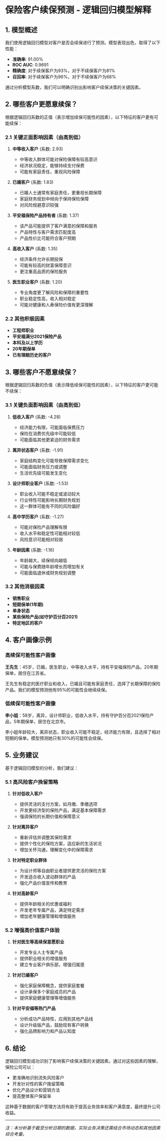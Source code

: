 # 保险客户续保预测 - 逻辑回归模型解释

## 1. 模型概述

我们使用逻辑回归模型对客户是否会续保进行了预测。模型表现出色，取得了以下性能：
- **准确率**: 91.00%
- **ROC AUC**: 0.9691
- **精确度**: 对于续保客户为93%，对于不续保客户为81%
- **召回率**: 对于续保客户为96%，对于不续保客户为68%

通过分析模型系数，我们可以明确识别出影响客户续保决策的关键因素。

## 2. 哪些客户更愿意续保？

根据逻辑回归系数的正值（表示增加续保可能性的因素），以下特征的客户更有可能续保：

### 2.1 关键正面影响因素（由高到低）

1. **中等收入客户** (系数: 2.93)
   - 中等收入群体可能对保险保障有较高意识
   - 经济状况稳定，能够持续支付保费
   - 可能有家庭责任，重视风险保障

2. **已婚客户** (系数: 1.83)
   - 已婚人士通常有家庭责任，更重视长期保障
   - 家庭财务规划中倾向于保持保险保障
   - 对风险规避意识较强

3. **平安福保险产品持有者** (系数: 1.37)
   - 该产品可能提供了客户满意的保障和服务
   - 产品特性与客户需求匹配度高
   - 产品性价比可能符合客户预期

4. **高收入客户** (系数: 1.35)
   - 经济条件允许长期投保
   - 可能有较高的财富保障意识
   - 更注重高品质的保险服务

5. **医生职业客户** (系数: 1.20)
   - 专业角度更了解风险和保障的重要性
   - 职业稳定性高，收入相对稳定
   - 可能对健康和人寿保险价值有更深理解

### 2.2 其他积极因素

- **工程师职业**
- **平安福满分2021保险产品**
- **本科及以上学历**
- **20年期保单**
- **已有理赔历史的客户**

## 3. 哪些客户不愿意续保？

根据逻辑回归系数的负值（表示降低续保可能性的因素），以下特征的客户更可能不续保：

### 3.1 关键负面影响因素（由高到低）

1. **低收入客户** (系数: -4.28)
   - 经济能力有限，可能面临保费压力
   - 保险在消费优先级中可能较低
   - 可能面临其他更紧迫的财务需求

2. **离异状态客户** (系数: -1.91)
   - 家庭结构变化可能导致保障需求变化
   - 可能面临财务压力或调整
   - 生活优先级可能发生变化

3. **设计师职业客户** (系数: -1.53)
   - 职业收入可能不稳定或波动较大
   - 行业特性可能影响长期财务规划
   - 这一群体可能有不同的风险偏好

4. **高中学历客户** (系数: -1.27)
   - 可能对保险产品理解有限
   - 收入水平和稳定性可能相对较低
   - 风险意识可能相对较弱

5. **年龄因素** (系数: -1.16)
   - 年龄越大，续保倾向越低
   - 可能与保费随年龄增长而增加有关
   - 可能面临退休或财务规划调整

### 3.2 其他消极因素

- **销售职业**
- **短期保单(1年期)**
- **单身状态**
- **某些保险产品(如守护百分百2021)**
- **特定地区的客户**

## 4. 客户画像示例

### 高续保可能性客户画像

**王先生**：45岁，已婚，医生职业，中等收入水平，持有平安福保险产品，20年期保单，居住在江苏省。

王先生有稳定的医疗职业和收入，已婚且可能有家庭责任，选择了长期保障的保险产品。我们的模型预测他有95%的可能性会继续续保。

### 低续保可能性客户画像

**李小姐**：58岁，离异，设计师职业，低收入水平，持有守护百分百2021保险产品，5年期保单，居住在北京市。

李小姐年龄较大，离异状态，职业收入可能不稳定，经济能力有限，且选择了相对短期的保单。模型预测她只有30%的可能性会续保。

## 5. 业务建议

基于逻辑回归模型的分析，我们建议：

### 5.1 高风险客户挽留策略

1. **针对低收入客户**
   - 提供灵活的支付方案，如月缴、季缴选项
   - 开发更经济型的保险产品，满足基本保障需求
   - 强调保险的长期价值和保障意义

2. **针对离异客户**
   - 重新评估并调整其保险需求
   - 提供个性化的保险方案，适应新的生活状况
   - 增加关怀沟通，理解变化中的保障需求

3. **针对特定职业群体**
   - 为设计师等自由职业者提供更灵活的保险方案
   - 开发适合收入波动群体的产品
   - 强化产品价值宣传和教育

4. **针对高龄客户**
   - 提供年龄相关的优惠或福利
   - 开发老年专属产品，满足特定需求
   - 增加老年健康管理和增值服务

### 5.2 增强高价值客户体验

1. **针对医生等高续保意愿职业**
   - 开发专业人士专属产品
   - 提供职业相关的增值服务
   - 建立专业客户俱乐部，增强归属感

2. **针对已婚客户**
   - 强化家庭保障概念，提供家庭套餐
   - 设计承保多个家庭成员的产品
   - 提供家庭健康管理等增值服务

3. **针对平安福等热门产品**
   - 分析成功产品特性，应用到其他产品线
   - 设计升级版产品，鼓励现有客户转换
   - 强化品牌影响力和产品认知度

## 6. 结论

逻辑回归模型成功识别了影响客户续保决策的关键因素。通过对这些因素的理解，保险公司可以：
- 更准确地识别流失风险客户
- 开发针对性的客户挽留策略
- 优化产品设计和营销方法
- 提高整体客户保留率

这种基于数据的客户管理方法将有助于提高业务效率和客户满意度，最终提升公司收益。

---

*注：本分析基于截至分析日期的数据，实际业务决策还需结合市场动态和其他因素综合考量。* 